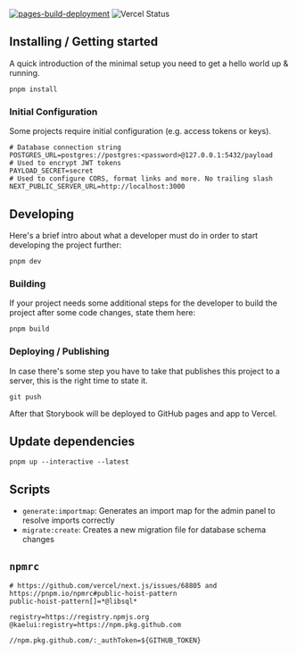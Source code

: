 [![pages-build-deployment](https://github.com/mikaelbalin/mikaelbalin.github.io/actions/workflows/pages/pages-build-deployment/badge.svg?branch=main)](https://github.com/mikaelbalin/mikaelbalin.github.io/actions/workflows/pages/pages-build-deployment) ![Vercel Status](https://vercelbadge.vercel.app/api/mikaelbalin/mikaelbalin.github.io?style=flat)

## Installing / Getting started

A quick introduction of the minimal setup you need to get a hello world up & running.

```shell
pnpm install
```

### Initial Configuration

Some projects require initial configuration (e.g. access tokens or keys).

```shell
# Database connection string
POSTGRES_URL=postgres://postgres:<password>@127.0.0.1:5432/payload
# Used to encrypt JWT tokens
PAYLOAD_SECRET=secret
# Used to configure CORS, format links and more. No trailing slash
NEXT_PUBLIC_SERVER_URL=http://localhost:3000
```

## Developing

Here's a brief intro about what a developer must do in order to start developing the project further:

```shell
pnpm dev
```

### Building

If your project needs some additional steps for the developer to build the
project after some code changes, state them here:

```shell
pnpm build
```

### Deploying / Publishing

In case there's some step you have to take that publishes this project to a
server, this is the right time to state it.

```shell
git push
```

After that Storybook will be deployed to GitHub pages and app to Vercel.

## Update dependencies

```shell
pnpm up --interactive --latest
```

## Scripts

- `generate:importmap`: Generates an import map for the admin panel to resolve imports correctly
- `migrate:create`: Creates a new migration file for database schema changes

## `npmrc`

```
# https://github.com/vercel/next.js/issues/68805 and https://pnpm.io/npmrc#public-hoist-pattern
public-hoist-pattern[]=*@libsql*

registry=https://registry.npmjs.org
@kaelui:registry=https://npm.pkg.github.com

//npm.pkg.github.com/:_authToken=${GITHUB_TOKEN}
```
